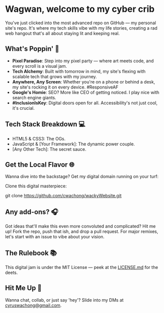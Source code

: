 # Wagwan, welcome to my cyber crib

You've just clicked into the most advanced repo on GitHub — my personal site's repo. It's where my tech skills vibe with my life stories, creating a rad web hangout that's all about staying lit and keeping real.

## What's Poppin' 🚀

- **Pixel Paradise**: Step into my pixel party — where art meets code, and every scroll is a visual jam.
- **Tech Alchemy**: Built with tomorrow in mind, my site's flexing with scalable tech that grows with my journey.
- **Anywhere, Any Screen**: Whether you're on a phone or behind a desk, my site's rocking it on every device. #ResponsiveAF
- **Google's Homie**: SEO? More like CEO of getting noticed. I play nice with search engine giants.
- **#InclusionIsKey**: Digital doors open for all. Accessibility's not just cool, it's crucial.

## Tech Stack Breakdown 💻

- HTML5 & CSS3: The OGs.
- JavaScript & [Your Framework]: The dynamic power couple.
- [Any Other Tech]: The secret sauce.

## Get the Local Flavor 🌐

Wanna dive into the backstage? Get my digital domain running on your turf:

Clone this digital masterpiece:

git clone https://github.com/cwachong/wackyWebsite.git


## Any add-ons? 🎧

Got ideas that'll make this even more convoluted and complicated? Hit me up! Fork the repo, push that ish, and drop a pull request. For major remixes, let's start with an issue to vibe about your vision.

## The Rulebook 📚

This digital jam is under the MIT License — peek at the [LICENSE.md](LICENSE) for the deets.

## Hit Me Up 📱

Wanna chat, collab, or just say 'hey'? Slide into my DMs at cyruswachong@gmail.com.
